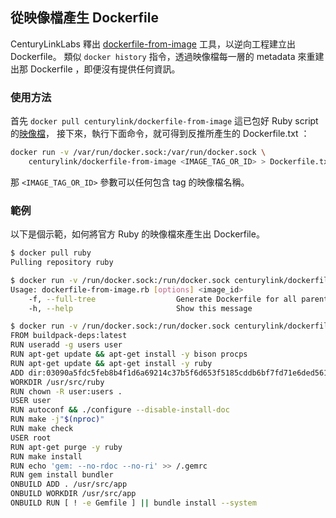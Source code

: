 ## 從映像檔產生 Dockerfile

CenturyLinkLabs 釋出 [dockerfile-from-image](https://github.com/CenturyLinkLabs/dockerfile-from-image) 工具，以逆向工程建立出 Dockerfile。
類似 `docker history` 指令，透過映像檔每一層的 metadata 來重建出那 Dockerfile ，即便沒有提供任何資訊。

### 使用方法

首先 `docker pull centurylink/dockerfile-from-image` 這已包好 Ruby script 的[映像檔](https://registry.hub.docker.com/u/centurylink/dockerfile-from-image/)，
接下來，執行下面命令，就可得到反推所產生的 Dockerfile.txt ：

```bash
docker run -v /var/run/docker.sock:/var/run/docker.sock \
    centurylink/dockerfile-from-image <IMAGE_TAG_OR_ID> > Dockerfile.txt
```

那 `<IMAGE_TAG_OR_ID>` 參數可以任何包含 tag 的映像檔名稱。

### 範例

以下是個示範，如何將官方 Ruby 的映像檔來產生出 Dockerfile。

```bash
$ docker pull ruby
Pulling repository ruby

$ docker run -v /run/docker.sock:/run/docker.sock centurylink/dockerfile-from-image
Usage: dockerfile-from-image.rb [options] <image_id>
    -f, --full-tree                  Generate Dockerfile for all parent layers
    -h, --help                       Show this message

$ docker run -v /run/docker.sock:/run/docker.sock centurylink/dockerfile-from-image ruby
FROM buildpack-deps:latest
RUN useradd -g users user
RUN apt-get update && apt-get install -y bison procps
RUN apt-get update && apt-get install -y ruby
ADD dir:03090a5fdc5feb8b4f1d6a69214c37b5f6d653f5185cddb6bf7fd71e6ded561c in /usr/src/ruby
WORKDIR /usr/src/ruby
RUN chown -R user:users .
USER user
RUN autoconf && ./configure --disable-install-doc
RUN make -j"$(nproc)"
RUN make check
USER root
RUN apt-get purge -y ruby
RUN make install
RUN echo 'gem: --no-rdoc --no-ri' >> /.gemrc
RUN gem install bundler
ONBUILD ADD . /usr/src/app
ONBUILD WORKDIR /usr/src/app
ONBUILD RUN [ ! -e Gemfile ] || bundle install --system
```
